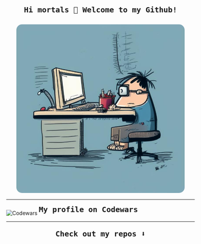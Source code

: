 <h4 align="center" style="font-size: 20px; font-weight: bold;"><samp> Hi mortals 👋 Welcome to my Github! </samp></h4>

<p align="center">
  <img width="450" src="./img/prog.jpg" style="border-radius: 15px;">
</p>

---

![Codewars](https://www.codewars.com/users/Fantomas_88/badges/large) <span style='display: inline-block; margin-bottom: 6px; font-size: 20px; font-weight: bold; vertical-align: text-bottom;'><samp>My profile on Codewars</samp></span>

---

<p align="center" style="font-size: 20px; font-weight: bold;"><samp>
Check out my repos ⬇️  
  </samp>
</p>
